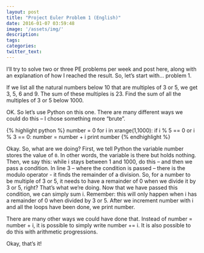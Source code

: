 ```yaml
---
layout: post
title: "Project Euler Problem 1 (English)"
date: 2016-01-07 03:59:48
image: '/assets/img/'
description:
tags:
categories:
twitter_text:
---
```



I’ll try to solve two or three PE problems per week and post here, along with an explanation of how I reached the result. So, let’s start with… problem 1.

If we list all the natural numbers below 10 that are multiples of 3 or 5, we get 3, 5, 6 and 9. The sum of these multiples is 23. Find the sum of all the multiples of 3 or 5 below 1000.

OK. So let’s use Python on this one. There are many different ways we could do this – I chose something more “brute”.

{% highlight python %}
number = 0
for i in xrange(1,1000):
    if i % 5 == 0 or i % 3 == 0:
        number = number + i
print number
{% endhighlight %}

Okay. So, what are we doing? First, we tell Python the variable number stores the value of ``` 0 ```. In other words, the variable is there but holds nothing. Then, we say this: while i stays between 1 and 1000, do this – and then we pass a condition. In line 3 – where the condition is passed – there is the modulo operator - it finds the remainder of a division. So, for a number to be multiple of 3 or 5, it needs to have a remainder of 0 when we divide it by 3 or 5, right? That’s what we’re doing. Now that we have passed this condition, we can simply sum i. Remember: this will only happen when i has a remainder of 0 when divided by 3 or 5. After we increment number with i and all the loops have been done, we print number.

There are many other ways we could have done that. Instead of number = number + i, it is possible to simply write number += i. It is also possible to do this with arithmetic progressions.

Okay, that’s it!
